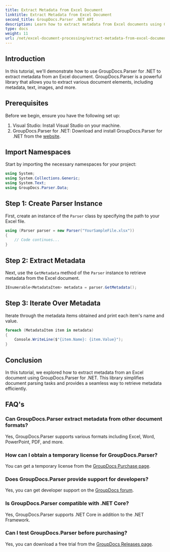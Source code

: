 ```yaml
---
title: Extract Metadata from Excel Document
linktitle: Extract Metadata from Excel Document
second_title: GroupDocs.Parser .NET API
description: Learn how to extract metadata from Excel documents using GroupDocs.Parser for .NET. Follow this step-by-step tutorial.
type: docs
weight: 11
url: /net/excel-document-processing/extract-metadata-from-excel-document/
---
```

## Introduction
In this tutorial, we'll demonstrate how to use GroupDocs.Parser for .NET to extract metadata from an Excel document. GroupDocs.Parser is a powerful library that allows you to extract various document elements, including metadata, text, images, and more.
## Prerequisites
Before we begin, ensure you have the following set up:
1. Visual Studio: Install Visual Studio on your machine.
2. GroupDocs.Parser for .NET: Download and install GroupDocs.Parser for .NET from the [website](https://releases.groupdocs.com/parser/net/).

## Import Namespaces
Start by importing the necessary namespaces for your project:
```csharp
using System;
using System.Collections.Generic;
using System.Text;
using GroupDocs.Parser.Data;
```
## Step 1: Create Parser Instance
First, create an instance of the `Parser` class by specifying the path to your Excel file.
```csharp
using (Parser parser = new Parser("YourSampleFile.xlsx"))
{
    // Code continues...
}
```
## Step 2: Extract Metadata
Next, use the `GetMetadata` method of the `Parser` instance to retrieve metadata from the Excel document.
```csharp
IEnumerable<MetadataItem> metadata = parser.GetMetadata();
```
## Step 3: Iterate Over Metadata
Iterate through the metadata items obtained and print each item's name and value.
```csharp
foreach (MetadataItem item in metadata)
{
    Console.WriteLine($"{item.Name}: {item.Value}");
}
```

## Conclusion
In this tutorial, we explored how to extract metadata from an Excel document using GroupDocs.Parser for .NET. This library simplifies document parsing tasks and provides a seamless way to retrieve metadata efficiently.

## FAQ's
### Can GroupDocs.Parser extract metadata from other document formats?
Yes, GroupDocs.Parser supports various formats including Excel, Word, PowerPoint, PDF, and more.
### How can I obtain a temporary license for GroupDocs.Parser?
You can get a temporary license from the [GroupDocs Purchase page](https://purchase.groupdocs.com/temporary-license/).
### Does GroupDocs.Parser provide support for developers?
Yes, you can get developer support on the [GroupDocs forum](https://forum.groupdocs.com/c/parser/17).
### Is GroupDocs.Parser compatible with .NET Core?
Yes, GroupDocs.Parser supports .NET Core in addition to the .NET Framework.
### Can I test GroupDocs.Parser before purchasing?
Yes, you can download a free trial from the [GroupDocs Releases page](https://releases.groupdocs.com/).
